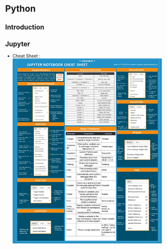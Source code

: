 # Python

## Introduction



## Jupyter
  - Cheat Sheet : ![CheatSheet](static/jupyter_keymap.png)

